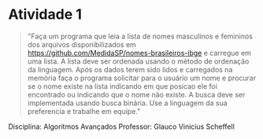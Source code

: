 # Atividade 1
>"Faça um programa que leia a lista de nomes masculinos e femininos dos arquivos disponibilizados em https://github.com/MedidaSP/nomes-brasileiros-ibge e carregue em uma lista. A lista deve ser ordenada usando o método de ordenação da linguagem.
>Após os dados terem sido lidos e carregados na memória faça o programa solicitar para o usuário um nome e procurar se o nome existe na lista indicando em que posicao ele foi encontrado ou indicando que o nome não existe.
>A busca deve ser implementada usando busca binária.
>Use a linguagem da sua preferencia e trabalhe em equipe."

Disciplina: Algoritmos Avançados
Professor: Glauco Vinicius Scheffell

